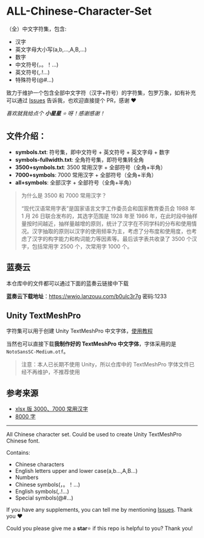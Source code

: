 # ALL-Chinese-Character-Set

（全）中文字符集，包含:

- 汉字
- 英文字母大小写(a,b,...,A,B,...)
- 数字
- 中文符号(，。！...)
- 英文符号(,.!...)
- 特殊符号(@#...)

致力于维护一个包含全部中文字符（汉字+符号）的字符集，包罗万象，如有补充可以通过 [Issues](https://github.com/wy-luke/Unity-TextMeshPro-Chinese-Characters-Set/issues/new/choose) 告诉我，也欢迎直接提个 PR，感谢 ❤

_喜欢就我给点个 **小星星** ⭐ 呀！感谢感谢！_

## 文件介绍：

- **symbols.txt**: 符号集，即中文符号 + 英文符号 + 英文字母 + 数字
- **symbols-fullwidth.txt**: 全角符号集，即符号集转全角
- **3500+symbols.txt**: 3500 常用汉字 + 全部符号（全角+半角）
- **7000+symbols**: 7000 常用汉字 + 全部符号（全角+半角）
- **all+symbols**: 全部汉字 + 全部符号（全角+半角）

> 为什么是 3500 和 7000 常用汉字？
>
> “现代汉语常用字表”是国家语言文字工作委员会和国家教育委员会 1988 年 1 月 26 日联合发布的，其选字范围是 1928 年至 1986 年，在此时段中抽样量按时间越近，抽样量越增的原则，统计了汉字在不同学科的分布和使用情况。汉字抽取的原则以汉字的使用频率为主，考虑了分布度和使用度，也考虑了汉字的构字能力和构词能力等因素等。最后该字表共收录了 3500 个汉字，包括常用字 2500 个，次常用字 1000 个。

## 蓝奏云

本仓库中的文件都可以通过下面的蓝奏云链接中下载

**蓝奏云下载地址**：<https://wwjo.lanzouu.com/b0ulc3r7g> 密码:1233

## Unity TextMeshPro

字符集可以用于创建 Unity TextMeshPro 中文字体，[使用教程](https://blog.csdn.net/qq_37454669/article/details/121128100)

当然也可以直接下载**我制作好的 TextMeshPro 中文字体**，字体采用的是 `NotoSansSC-Medium.otf`。

> 注意：本人已长期不使用 Unity，所以仓库中的 TextMeshPro 字体文件已经不再维护，不推荐使用

## 参考来源

- [xlsx 版 3000、7000 常用汉字](https://faculty.blcu.edu.cn/xinghb/zh_CN/article/167473/content/1045.htm)
- [8000 字](https://github.com/iDvel/The-Table-of-General-Standard-Chinese-Characters/blob/master/1-8105%E7%BA%AF%E6%B1%89%E5%AD%97%EF%BC%88%E6%8C%89%E9%A1%BA%E5%BA%8F%E6%8E%92%E5%88%97%EF%BC%89.txt)

---

All Chinese character set. Could be used to create Unity TextMeshPro Chinese font.

Contains:

- Chinese characters
- English letters upper and lower case(a,b...,A,B...)
- Numbers
- Chinese symbols(，。！...)
- English symbols(,.!...)
- Special symbols(@#...)

If you have any supplements, you can tell me by mentioning [Issues](https://github.com/wy-luke/Unity-TextMeshPro-Chinese-Characters-Set/issues/new/choose). Thank you ❤

Could you please give me a **star**⭐ if this repo is helpful to you? Thank you!
